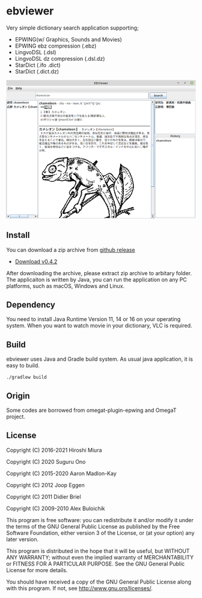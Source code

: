 # ebviewer

Very simple dictionary search application supporting;

- EPWING(w/ Graphics, Sounds and Movies)
- EPWING ebz compression (.ebz) 
- LingvoDSL (.dsl)
- LingvoDSL dz compression (.dsl.dz)
- StarDict (.ifo .dict)
- StarDict (.dict.dz)

![Application image](https://raw.githubusercontent.com/eb4j/ebviewer/main/docs/img/screen_image.png)

## Install

You can download a zip archive from [github release](https://github.com/eb4j/ebviewer/releases)

* [Download v0.4.2](https://github.com/eb4j/ebviewer/releases/download/v0.4.2/ebviewer-0.4.2.zip)

After downloading the archive, please extract zip archive to arbitary folder.
The applicaiton is written by Java, you can run the application on any PC platforms, such as macOS, Windows and Linux.

## Dependency

You need to install Java Runtime Version 11, 14 or 16 on your operating system.
When you want to watch movie in your dictionary, VLC is required.

## Build

ebviewer uses Java and Gradle build system. As usual java application, it is easy to build.

```console
./gradlew build
```

## Origin

Some codes are borrowed from omegat-plugin-epwing and OmegaT project.

## License

Copyright (C) 2016-2021 Hiroshi Miura

Copyright (C) 2020 Suguru Ono

Copyright (C) 2015-2020 Aaron Madlon-Kay

Copyright (C) 2012 Joop Eggen

Copyright (C) 2011 Didier Briel

Copyright (C) 2009-2010 Alex Buloichik


This program is free software: you can redistribute it and/or modify
it under the terms of the GNU General Public License as published by
the Free Software Foundation, either version 3 of the License, or
(at your option) any later version.

This program is distributed in the hope that it will be useful,
but WITHOUT ANY WARRANTY; without even the implied warranty of
MERCHANTABILITY or FITNESS FOR A PARTICULAR PURPOSE.  See the
GNU General Public License for more details.

You should have received a copy of the GNU General Public License
along with this program.  If not, see <http://www.gnu.org/licenses/>.
